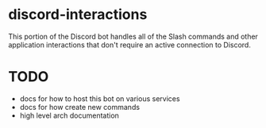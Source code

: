 # discord-interactions
This portion of the Discord bot handles all of the Slash commands and other application interactions that don't require an active connection to Discord.

# TODO
* docs for how to host this bot on various services
* docs for how create new commands
* high level arch documentation
